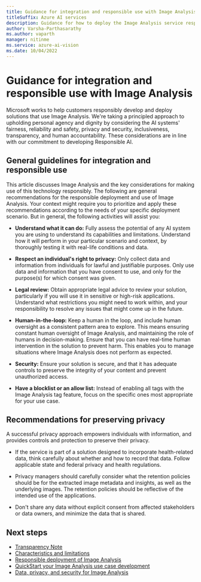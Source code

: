 ```yaml
---
title: Guidance for integration and responsible use with Image Analysis
titleSuffix: Azure AI services
description: Guidance for how to deploy the Image Analysis service responsibly, based on the knowledge and understanding from the team that created this product.
author: Varsha-Parthasarathy
ms.author: vaparth
manager: nitinme
ms.service: azure-ai-vision
ms.date: 10/04/2022
---
```


# Guidance for integration and responsible use with Image Analysis

Microsoft works to help customers responsibly develop and deploy solutions that use Image Analysis. We're taking a principled approach to upholding personal agency and dignity by considering the AI systems' fairness, reliability and safety, privacy and security, inclusiveness, transparency, and human accountability. These considerations are in line with our commitment to developing Responsible AI.

## General guidelines for integration and responsible use 

This article discusses Image Analysis and the key considerations for making use of this technology responsibly. The following are general recommendations for the responsible deployment and use of Image Analysis. Your context might require you to prioritize and apply these recommendations according to the needs of your specific deployment scenario. But in general, the following activities will assist you:

* **Understand what it can do:** Fully assess the potential of any AI system you are using to understand its capabilities and limitations. Understand how it will perform in your particular scenario and context, by thoroughly testing it with real-life conditions and data.


* **Respect an individual's right to privacy:** Only collect data and information from individuals for lawful and justifiable purposes. Only use data and information that you have consent to use, and only for the purpose(s) for which consent was given.

* **Legal review:** Obtain appropriate legal advice to review your solution, particularly if you will use it in sensitive or high-risk applications. Understand what restrictions you might need to work within, and your responsibility to resolve any issues that might come up in the future.

* **Human-in-the-loop:** Keep a human in the loop, and include human oversight as a consistent pattern area to explore. This means ensuring constant human oversight of Image Analysis, and maintaining the role of humans in decision-making. Ensure that you can have real-time human intervention in the solution to prevent harm. This enables you to manage situations where Image Analysis does not perform as expected.

* **Security:** Ensure your solution is secure, and that it has adequate controls to preserve the integrity of your content and prevent unauthorized access.

* **Have a blocklist or an allow list:** Instead of enabling all tags with the Image Analysis tag feature, focus on the specific ones most appropriate for your use case. 

## Recommendations for preserving privacy  

A successful privacy approach empowers individuals with information, and provides controls and protection to preserve their privacy.  

* If the service is part of a solution designed to incorporate health-related data, think carefully about whether and how to record that data. Follow applicable state and federal privacy and health regulations.

* Privacy managers should carefully consider what the retention policies should be for the extracted image metadata and insights, as well as the underlying images. The retention policies should be reflective of the intended use of the applications.

* Don't share any data without explicit consent from affected stakeholders or data owners, and minimize the data that is shared.

## Next steps
* [Transparency Note](/legal/cognitive-services/computer-vision/imageanalysis-transparency-note)
* [Characteristics and limitations](/legal/cognitive-services/computer-vision/imageanalysis-characteristics-and-limitations)
* [Responsible deployment of Image Analysis](/legal/cognitive-services/computer-vision/imageanalysis-guidance-for-integration)
* [QuickStart your Image Analysis use case development](/azure/ai-services/computer-vision/quickstarts-sdk/image-analysis-client-library)
* [Data, privacy, and security for Image Analysis](/legal/cognitive-services/computer-vision/imageanalysis-data-privacy-security)


